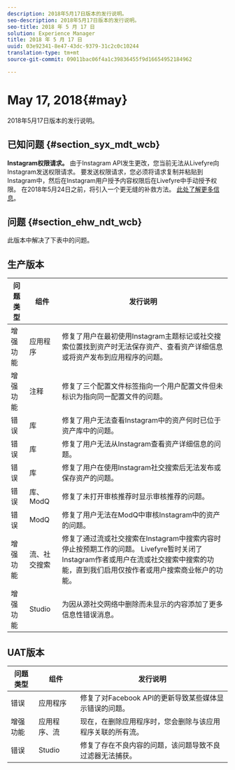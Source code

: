 ```yaml
---
description: 2018年5月17日版本的发行说明。
seo-description: 2018年5月17日版本的发行说明。
seo-title: 2018 年 5 月 17 日
solution: Experience Manager
title: 2018 年 5 月 17 日
uuid: 03e92341-8e47-43dc-9379-31c2c0c10244
translation-type: tm+mt
source-git-commit: 09011bac06f4a1c39836455f9d16654952184962

---
```



# May 17, 2018{#may}

2018年5月17日版本的发行说明。

## 已知问题 {#section_syx_mdt_wcb}

**Instagram权限请求。** 由于Instagram API发生更改，您当前无法从Livefyre向Instagram发送权限请求。 要发送权限请求，您必须将请求复制并粘贴到Instagram中，然后在Instagram用户授予内容权限后在Livefyre中手动授予权限。 在2018年5月24日之前，将引入一个更无缝的补救方法。 [此处了解更多信息](/help/using/c-anouncements.md#c_anouncements)。

## 问题 {#section_ehw_ndt_wcb}

此版本中解决了下表中的问题。

## 生产版本

| **问题类型** | **组件** | **发行说明** |
|---|---|---|
| 增强功能 | 应用程序 | 修复了用户在最初使用Instagram主题标记或社交搜索位置找到资产时无法保存资产、查看资产详细信息或将资产发布到应用程序的问题。 |
| 增强功能 | 注释 | 修复了三个配置文件标签指向一个用户配置文件但未标识为指向同一配置文件的问题。 |
| 错误 | 库 | 修复了用户无法查看Instagram中的资产何时已位于资产库中的问题。 |
| 错误 | 库 | 修复了用户无法从Instagram查看资产详细信息的问题。 |
| 错误 | 库 | 修复了用户在使用Instagram社交搜索后无法发布或保存资产的问题。 |
| 错误 | 库、ModQ | 修复了未打开审核推荐时显示审核推荐的问题。 |
| 错误 | ModQ | 修复了用户无法在ModQ中审核Instagram中的资产的问题。 |
| 增强功能 | 流、社交搜索 | 修复了通过流或社交搜索在Instagram中搜索内容时停止按预期工作的问题。 Livefyre暂时关闭了Instagram作者或用户在流或社交搜索中搜索的功能，直到我们启用仅按作者或用户搜索商业帐户的功能。 |
| 增强功能 | Studio | 为因从源社交网络中删除而未显示的内容添加了更多信息性错误消息。 |

## UAT版本

| **问题类型** | **组件** | **发行说明** |
|---|---|---|
| 错误 | 应用程序 | 修复了对Facebook API的更新导致某些媒体显示错误的问题。 |
| 增强功能 | 应用程序、流 | 现在，在删除应用程序时，您会删除与该应用程序关联的所有流。 |
| 错误 | Studio | 修复了存在不良内容的问题，该问题导致不良过滤器无法捕获。 |

